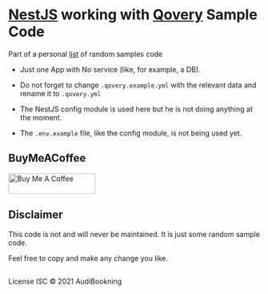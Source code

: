 # [NestJS](https://nestjs.com/) working with [Qovery](https://www.qovery.com/) Sample Code

Part of a personal [list](https://github.com/audiBookning/samples-code-ressource-list) of random samples code

- Just one App with No service (like, for example, a DB).

- Do not forget to change `.qovery.example.yml` with the relevant data and rename it to `.qovery.yml`

- The NestJS config module is used here but he is not doing anything at the moment.


- The `.env.example` file, like the config module, is not being used yet.

## BuyMeACoffee

<a href="https://www.buymeacoffee.com/audiobookning" target="_blank"><img src="https://cdn.buymeacoffee.com/buttons/default-orange.png" alt="Buy Me A Coffee" height="41" width="174"></a>

## Disclaimer

This code is not and will never be maintained. It is just some random sample code.

Feel free to copy and make any change you like.

##

License
ISC © 2021 AudiBookning
